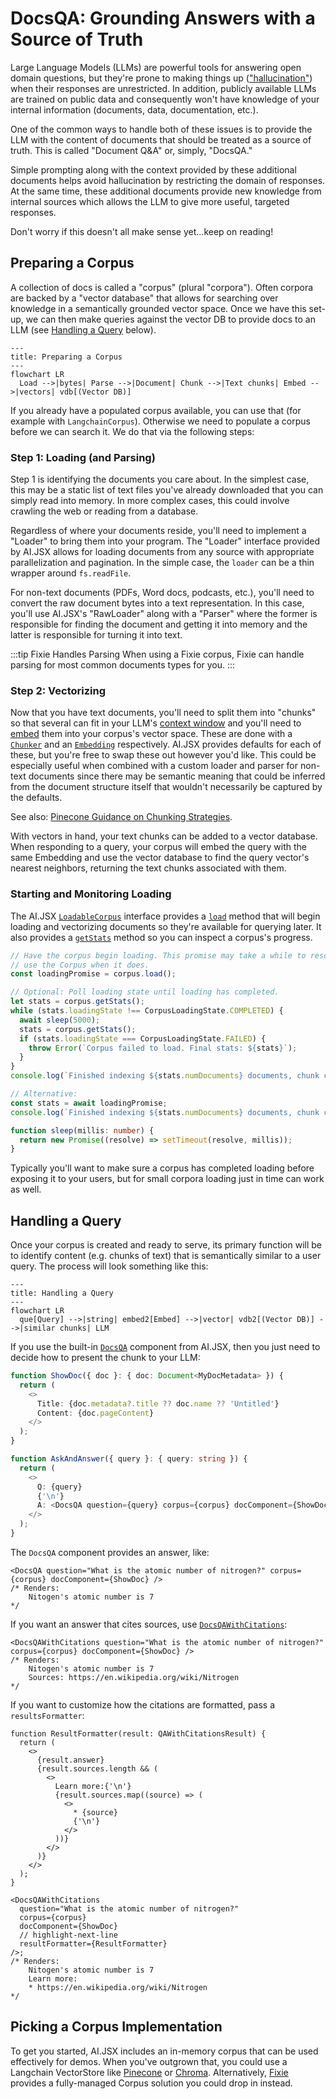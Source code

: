 # DocsQA: Grounding Answers with a Source of Truth

Large Language Models (LLMs) are powerful tools for answering open domain questions, but they're prone to making things up (["hallucination"](<https://en.wikipedia.org/wiki/Hallucination_(artificial_intelligence)>)) when their responses are unrestricted. In addition, publicly available LLMs are trained on public data and consequently won't have knowledge of your internal information (documents, data, documentation, etc.).

One of the common ways to handle both of these issues is to provide the LLM with the content of documents that should be treated as a source of truth. This is called "Document Q&A" or, simply, "DocsQA."

Simple prompting along with the context provided by these additional documents helps avoid hallucination by restricting the domain of responses. At the same time, these additional documents provide new knowledge from internal sources which allows the LLM to give more useful, targeted responses.

Don't worry if this doesn't all make sense yet...keep on reading!

## Preparing a Corpus

A collection of docs is called a "corpus" (plural "corpora"). Often corpora are backed by a "vector database" that allows for searching over knowledge in a semantically grounded vector space. Once we have this set-up, we can then make queries against the vector DB to provide docs to an LLM (see [Handling a Query](#handling-a-query) below).

```mermaid
---
title: Preparing a Corpus
---
flowchart LR
  Load -->|bytes| Parse -->|Document| Chunk -->|Text chunks| Embed -->|vectors| vdb[(Vector DB)]
```

If you already have a populated corpus available, you can use that (for example with `LangchainCorpus`).
Otherwise we need to populate a corpus before we can search it. We do that via the following steps:

### Step 1: Loading (and Parsing)

Step 1 is identifying the documents you care about. In the simplest case, this may be a static list of text files you've already downloaded that you can simply read into memory. In more complex cases, this could involve crawling the web or reading from a database.

Regardless of where your documents reside, you'll need to implement a "Loader" to bring them into your program. The "Loader" interface provided by AI.JSX allows for loading documents from any source with appropriate parallelization and pagination. In the simple case, the `loader` can be a thin wrapper around `fs.readFile`.

For non-text documents (PDFs, Word docs, podcasts, etc.), you'll need to convert the raw document bytes into a text representation. In this case, you'll use AI.JSX's "RawLoader" along with a "Parser" where the former is responsible for finding the document and getting it into memory and the latter is responsible for turning it into text.

:::tip Fixie Handles Parsing
When using a Fixie corpus, Fixie can handle parsing for most common documents types for you.
:::

### Step 2: Vectorizing

Now that you have text documents, you'll need to split them into "chunks" so that several can fit in your LLM's [context window](../ai-newcomers.md#context-window) and you'll need to [embed](../ai-newcomers.md#semantic-similarity-embeddings) them into your corpus's vector space. These are done with a [`Chunker`](../api/modules/batteries_docs#chunker) and an [`Embedding`](../api/interfaces/batteries_docs.Embedding.md) respectively. AI.JSX provides defaults for each of these, but you're free to swap these out however you'd like. This could be especially useful when combined with a custom loader and parser for non-text documents since there may be semantic meaning that could be inferred from the document structure itself that wouldn't necessarily be captured by the defaults.

See also: [Pinecone Guidance on Chunking Strategies](https://www.pinecone.io/learn/chunking-strategies/).

With vectors in hand, your text chunks can be added to a vector database. When responding to a query, your corpus will embed the query with the same Embedding and use the vector database to find the query vector's nearest neighbors, returning the text chunks associated with them.

### Starting and Monitoring Loading

The AI.JSX [`LoadableCorpus`](../api/classes/batteries_docs.LoadableCorpus) interface provides a [`load`](../api/classes/batteries_docs.LoadableCorpus#load) method that will begin loading and vectorizing documents so they're available for querying later. It also provides a [`getStats`](../api/classes/batteries_docs.LoadableCorpus#getstats) method so you can inspect a corpus's progress.

```typescript
// Have the corpus begin loading. This promise may take a while to resolve, but we'll be ready to
// use the Corpus when it does.
const loadingPromise = corpus.load();

// Optional: Poll loading state until loading has completed.
let stats = corpus.getStats();
while (stats.loadingState !== CorpusLoadingState.COMPLETED) {
  await sleep(5000);
  stats = corpus.getStats();
  if (stats.loadingState === CorpusLoadingState.FAILED) {
    throw Error(`Corpus failed to load. Final stats: ${stats}`);
  }
}
console.log(`Finished indexing ${stats.numDocuments} documents, chunk count=${stats.numChunks}`);

// Alternative:
const stats = await loadingPromise;
console.log(`Finished indexing ${stats.numDocuments} documents, chunk count=${stats.numChunks}`);

function sleep(millis: number) {
  return new Promise((resolve) => setTimeout(resolve, millis));
}
```

Typically you'll want to make sure a corpus has completed loading before exposing it to your users, but for small corpora loading just in time can work as well.

## Handling a Query

Once your corpus is created and ready to serve, its primary function will be to identify content (e.g. chunks of text) that is semantically similar to a user query. The process will look something like this:

```mermaid
---
title: Handling a Query
---
flowchart LR
  que[Query] -->|string| embed2[Embed] -->|vector| vdb2[(Vector DB)] -->|similar chunks| LLM
```

If you use the built-in [`DocsQA`](../api/modules/batteries_docs.md#docsqa) component from AI.JSX, then you just need to decide how to present the chunk to your LLM:

```typescript
function ShowDoc({ doc }: { doc: Document<MyDocMetadata> }) {
  return (
    <>
      Title: {doc.metadata?.title ?? doc.name ?? 'Untitled'}
      Content: {doc.pageContent}
    </>
  );
}

function AskAndAnswer({ query }: { query: string }) {
  return (
    <>
      Q: {query}
      {'\n'}
      A: <DocsQA question={query} corpus={corpus} docComponent={ShowDoc} />
    </>
  );
}
```

The `DocsQA` component provides an answer, like:

```tsx
<DocsQA question="What is the atomic number of nitrogen?" corpus={corpus} docComponent={ShowDoc} />
/* Renders:
    Nitogen's atomic number is 7
*/
```

If you want an answer that cites sources, use [`DocsQAWithCitations`](../api/modules/batteries_docs.md#docsqawithcitations):

```tsx
<DocsQAWithCitations question="What is the atomic number of nitrogen?" corpus={corpus} docComponent={ShowDoc} />
/* Renders:
    Nitogen's atomic number is 7
    Sources: https://en.wikipedia.org/wiki/Nitrogen
*/
```

If you want to customize how the citations are formatted, pass a `resultsFormatter`:

```tsx
function ResultFormatter(result: QAWithCitationsResult) {
  return (
    <>
      {result.answer}
      {result.sources.length && (
        <>
          Learn more:{'\n'}
          {result.sources.map((source) => (
            <>
              * {source}
              {'\n'}
            </>
          ))}
        </>
      )}
    </>
  );
}

<DocsQAWithCitations
  question="What is the atomic number of nitrogen?"
  corpus={corpus}
  docComponent={ShowDoc}
  // highlight-next-line
  resultFormatter={ResultFormatter}
/>;
/* Renders:
    Nitogen's atomic number is 7
    Learn more:
    * https://en.wikipedia.org/wiki/Nitrogen
*/
```

## Picking a Corpus Implementation

To get you started, AI.JSX includes an in-memory corpus that can be used effectively for demos. When you've outgrown that, you could use a Langchain VectorStore like [Pinecone](https://www.pinecone.io/) or [Chroma](https://www.trychroma.com/). Alternatively, [Fixie](https://www.fixie.ai) provides a fully-managed Corpus solution you could drop in instead.
